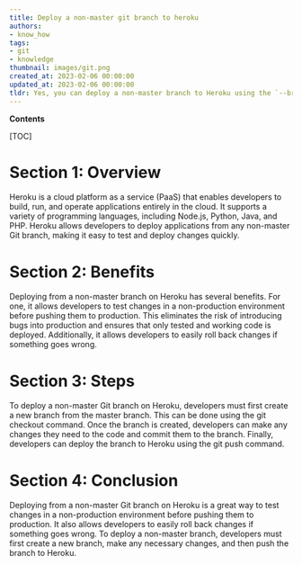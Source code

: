 ```yaml
---
title: Deploy a non-master git branch to heroku
authors:
- know_how
tags:
- git
- knowledge
thumbnail: images/git.png
created_at: 2023-02-06 00:00:00
updated_at: 2023-02-06 00:00:00
tldr: Yes, you can deploy a non-master branch to Heroku using the `--branch` flag.
---
```


**Contents**

[TOC]

# Section 1: Overview
Heroku is a cloud platform as a service (PaaS) that enables developers to build, run, and operate applications entirely in the cloud. It supports a variety of programming languages, including Node.js, Python, Java, and PHP. Heroku allows developers to deploy applications from any non-master Git branch, making it easy to test and deploy changes quickly.

# Section 2: Benefits
Deploying from a non-master branch on Heroku has several benefits. For one, it allows developers to test changes in a non-production environment before pushing them to production. This eliminates the risk of introducing bugs into production and ensures that only tested and working code is deployed. Additionally, it allows developers to easily roll back changes if something goes wrong.

# Section 3: Steps
To deploy a non-master Git branch on Heroku, developers must first create a new branch from the master branch. This can be done using the git checkout command. Once the branch is created, developers can make any changes they need to the code and commit them to the branch. Finally, developers can deploy the branch to Heroku using the git push command.

# Section 4: Conclusion
Deploying from a non-master Git branch on Heroku is a great way to test changes in a non-production environment before pushing them to production. It also allows developers to easily roll back changes if something goes wrong. To deploy a non-master branch, developers must first create a new branch, make any necessary changes, and then push the branch to Heroku.
